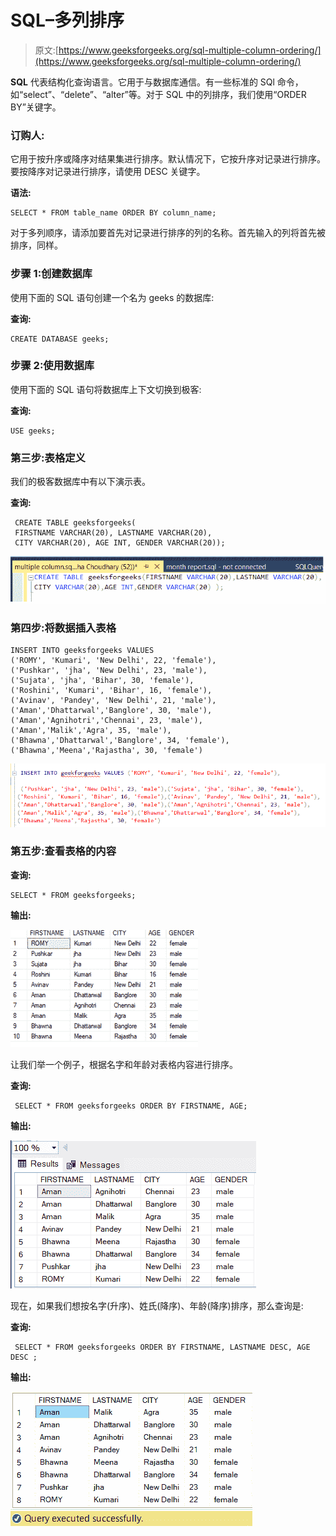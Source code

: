 # SQL–多列排序

> 原文:[https://www.geeksforgeeks.org/sql-multiple-column-ordering/](https://www.geeksforgeeks.org/sql-multiple-column-ordering/)

**SQL** 代表结构化查询语言。它用于与数据库通信。有一些标准的 SQl 命令，如“select”、“delete”、“alter”等。对于 SQL 中的列排序，我们使用“ORDER BY”关键字。

### 订购人:

它用于按升序或降序对结果集进行排序。默认情况下，它按升序对记录进行排序。要按降序对记录进行排序，请使用 DESC 关键字。

**语法:**

```
SELECT * FROM table_name ORDER BY column_name;
```

对于多列顺序，请添加要首先对记录进行排序的列的名称。首先输入的列将首先被排序，同样。

### **步骤 1:创建数据库**

使用下面的 SQL 语句创建一个名为 geeks 的数据库:

**查询:**

```
CREATE DATABASE geeks;
```

### **步骤 2:使用数据库**

使用下面的 SQL 语句将数据库上下文切换到极客:

**查询:**

```
USE geeks;
```

### **第三步:表格定义**

我们的极客数据库中有以下演示表。

**查询:**

```
 CREATE TABLE geeksforgeeks(
 FIRSTNAME VARCHAR(20), LASTNAME VARCHAR(20), 
 CITY VARCHAR(20), AGE INT, GENDER VARCHAR(20));
```

![](img/870c46baa0f67cb5d6ba20f0aa8f8809.png)

### **第四步:将数据**插入**表格**

```
INSERT INTO geeksforgeeks VALUES
('ROMY', 'Kumari', 'New Delhi', 22, 'female'),
('Pushkar', 'jha', 'New Delhi', 23, 'male'),
('Sujata', 'jha', 'Bihar', 30, 'female'),
('Roshini', 'Kumari', 'Bihar', 16, 'female'),
('Avinav', 'Pandey', 'New Delhi', 21, 'male'),
('Aman','Dhattarwal','Banglore', 30, 'male'),
('Aman','Agnihotri','Chennai', 23, 'male'),
('Aman','Malik','Agra', 35, 'male'),
('Bhawna','Dhattarwal','Banglore', 34, 'female'),
('Bhawna','Meena','Rajastha', 30, 'female')
```

![](img/bd51a6c30662b68d7ed6aba3ad3c9a0f.png)

### 第五步:查看表格的内容

**查询:**

```
SELECT * FROM geeksforgeeks;
```

**输出:**

![](img/ee981071246b357abd96e8a62fdeb805.png)

让我们举一个例子，根据名字和年龄对表格内容进行排序。

**查询:**

```
 SELECT * FROM geeksforgeeks ORDER BY FIRSTNAME, AGE;
```

**输出:**

![](img/992d0a0900065f682333d2e8d4c5eb5f.png)

现在，如果我们想按名字(升序)、姓氏(降序)、年龄(降序)排序，那么查询是:

**查询:**

```
 SELECT * FROM geeksforgeeks ORDER BY FIRSTNAME, LASTNAME DESC, AGE DESC ;
```

**输出:**

![](img/beea738c14fcec15c2a809c5ac068684.png)